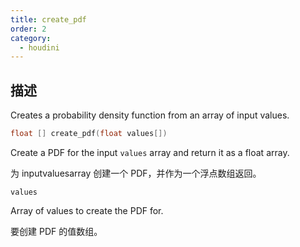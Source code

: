 ```yaml
---
title: create_pdf
order: 2
category:
  - houdini
---
```

    
## 描述

Creates a probability density function from an array of input values.

```c
float [] create_pdf(float values[])
```

Create a PDF for the input `values` array and return it as a float array.

为 inputvaluesarray 创建一个 PDF，并作为一个浮点数组返回。

`values`

Array of values to create the PDF for.

要创建 PDF 的值数组。
